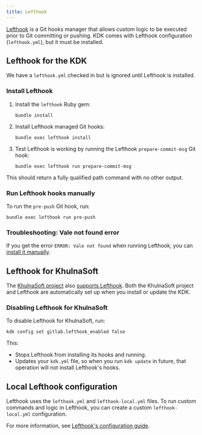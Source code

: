 ```yaml
---
title: Lefthook
---
```


[Lefthook](https://github.com/evilmartians/lefthook) is a Git hooks manager that allows
custom logic to be executed prior to Git committing or pushing. KDK comes with
Lefthook configuration (`lefthook.yml`), but it must be installed.

## Lefthook for the KDK

We have a `lefthook.yml` checked in but is ignored until Lefthook is installed.

### Install Lefthook

1. Install the `lefthook` Ruby gem:

   ```shell
   bundle install
   ```

1. Install Lefthook managed Git hooks:

   ```shell
   bundle exec lefthook install
   ```

1. Test Lefthook is working by running the Lefthook `prepare-commit-msg` Git hook:

   ```shell
   bundle exec lefthook run prepare-commit-msg
   ```

This should return a fully qualified path command with no other output.

### Run Lefthook hooks manually

To run the `pre-push` Git hook, run:

   ```shell
   bundle exec lefthook run pre-push
   ```

### Troubleshooting: Vale not found error

If you get the error `ERROR: Vale not found` when running Lefthook, you can
[install it manually](https://docs.gitlab.com/ee/development/documentation/testing.html#install-linters).

## Lefthook for KhulnaSoft

The [KhulnaSoft project](https://github.com/khulnasoft-lab/khulnasoft) also [supports Lefthook](https://github.com/khulnasoft-lab/khulnasoft/-/blob/master/lefthook.yml). Both the KhulnaSoft project and Lefthook are automatically set up when you install or update the KDK.

### Disabling Lefthook for KhulnaSoft

To disable Lefthook for KhulnaSoft, run:

```shell
kdk config set gitlab.lefthook_enabled false
```

This:

- Stops Lefthook from installing its hooks and running.
- Updates your `kdk.yml` file, so when you run `kdk update` in future, that operation will not install Lefthook's hooks.

## Local Lefthook configuration

Lefthook uses the `lefthook.yml` and `lefthook-local.yml` files. To run custom commands and logic in Lefthook, you can create a custom `lefthook-local.yml` configuration.

For more information, see [Lefthook's configuration guide](https://github.com/evilmartians/lefthook/blob/master/docs/configuration.md).
